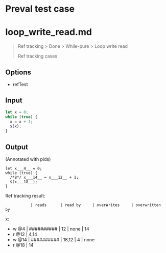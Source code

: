 # Preval test case

# loop_write_read.md

> Ref tracking > Done > While-pure > Loop write read
>
> Ref tracking cases

## Options

- refTest

## Input

`````js filename=intro
let x = 0;
while (true) {
  x = x + 1;
  $(x);
}
`````

## Output

(Annotated with pids)

`````filename=intro
let x___4__ = 0;
while (true) {
  /*8*/ x___14__ = x___12__ + 1;
  $(x___18__);
}
`````

Ref tracking result:

               | reads      | read by     | overWrites     | overwritten by
x:
  - w @4       | ########## | 12          | none           | 14
  - r @12      | 4,14
  - w @14      | ########## | 18,12       | 4              | none
  - r @18      | 14
